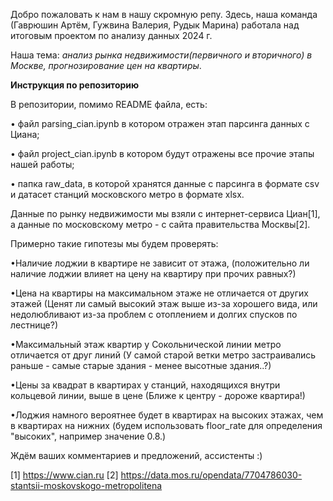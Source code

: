 Добро пожаловать к нам в нашу скромную репу. 
Здесь, наша команда (Гаврюшин Артём, Гужвина Валерия, Рудык Марина) работала над итоговым проектом по анализу данных 2024 г. 

Наша тема: _анализ рынка недвижимости(первичного и вторичного) в Москве, прогнозирование цен на квартиры_. 

**Инструкция по репозиторию**

В репозитории, помимо README файла, есть:

• файл parsing_cian.ipynb в котором отражен этап парсинга данных с Циана;

• файл project_cian.ipynb в котором будут отражены все прочие этапы нашей работы;

• папка raw_data, в которой хранятся данные с парсинга в формате csv и датасет станций московского метро в формате xlsx.


Данные по рынку недвижимости мы взяли с интернет-сервиса Циан[1], а данные по московскому метро - с сайта правительства Москвы[2].

Примерно такие гипотезы мы будем проверять:

•Наличие лоджии в квартире не зависит от этажа, (положительно ли наличие лоджии влияет на цену на квартиру при прочих равных?)

•Цена на квартиры на максимальном этаже не отличается от других этажей (Ценят ли самый высокий этаж выше из-за хорошего вида, или недолюбливают из-за проблем с отоплением и долгих спусков по лестнице?)

•Максимальный этаж квартир у Сокольнической линии метро отличается от друг линий (У самой старой ветки метро застраивались раньше - самые старые здания - менее высотные здания..?)

•Цены за квадрат в квартирах у станций, находящихся внутри кольцевой линии, выше в цене (Ближе к центру - дороже квартира!)

•Лоджия намного вероятнее будет в квартирах на высоких этажах, чем в квартирах на нижних (будем использовать floor_rate для определения "высоких", например значение 0.8.)

Ждём ваших комментариев и предложений, ассистенты :)

[1] https://www.cian.ru
[2] https://data.mos.ru/opendata/7704786030-stantsii-moskovskogo-metropolitena
